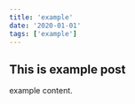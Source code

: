 ```yaml
---
title: 'example'
date: '2020-01-01'
tags: ['example']
---
```


## This is example post

example content.
